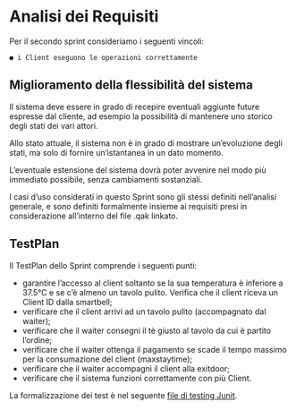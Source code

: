 # Analisi dei Requisiti

Per il secondo sprint consideriamo i seguenti vincoli:

    ● i Client eseguono le operazioni correttamente

## Miglioramento della flessibilità del sistema

Il sistema deve essere in grado di recepire eventuali aggiunte future espresse dal cliente, ad esempio la possibilità di mantenere uno storico degli stati dei vari attori. 

Allo stato attuale, il sistema non è in grado di mostrare un’evoluzione degli stati, ma solo di fornire un’istantanea in un dato momento. 

L’eventuale estensione del sistema dovrà poter avvenire nel modo più immediato possibile, senza cambiamenti sostanziali. 

I casi d’uso considerati in questo Sprint sono gli stessi definiti nell’analisi generale, e sono definiti formalmente insieme ai requisiti presi in considerazione all’interno del file .qak linkato.

## TestPlan

Il TestPlan dello Sprint comprende i seguenti punti:
*   garantire l’accesso al client soltanto se la sua temperatura è inferiore a 37.5°C e se c’è almeno un tavolo pulito. Verifica che il client riceva un Client ID dalla smartbell;
*   verificare che il client arrivi ad un tavolo pulito (accompagnato dal waiter);
*   verificare che il waiter consegni il tè giusto al tavolo da cui è partito l’ordine;
*   verificare che il waiter ottenga il pagamento se scade il tempo massimo per la consumazione del client (maxstaytime);
*   verificare che il waiter accompagni il client alla exitdoor;
*   verificare che il sistema funzioni correttamente con più Client.

La formalizzazione dei test è nel seguente [file di testing Junit](TearoomTest.kt).
